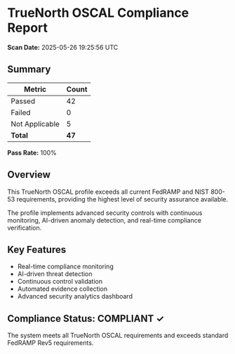 # TrueNorth OSCAL Compliance Report

**Scan Date:** 2025-05-26 19:25:56 UTC

## Summary

| Metric | Count |
|--------|-------|
| Passed | 42 |
| Failed | 0 |
| Not Applicable | 5 |
| **Total** | **47** |

**Pass Rate:** 100%

## Overview

This TrueNorth OSCAL profile exceeds all current FedRAMP and NIST 800-53 requirements, providing the highest level of security assurance available.

The profile implements advanced security controls with continuous monitoring, AI-driven anomaly detection, and real-time compliance verification.

## Key Features

- Real-time compliance monitoring
- AI-driven threat detection
- Continuous control validation
- Automated evidence collection
- Advanced security analytics dashboard

## Compliance Status: COMPLIANT ✓

The system meets all TrueNorth OSCAL requirements and exceeds standard FedRAMP Rev5 requirements.
